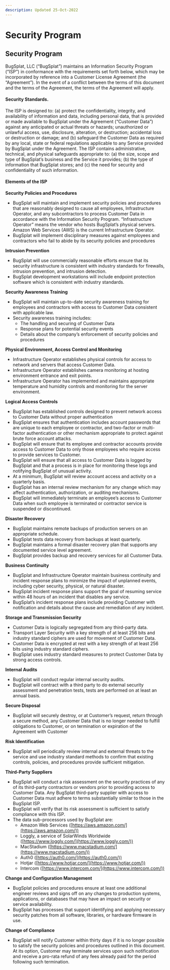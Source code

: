 ```yaml
---
description: Updated 25-Oct-2022
---
```


# Security Program

## Security Program

BugSplat, LLC (“BugSplat”) maintains an Information Security Program (“ISP”) in conformance with the requirements set forth below, which may be incorporated by reference into a Customer License Agreement (the “Agreement”). In the event of a conflict between the terms of this document and the terms of the Agreement, the terms of the Agreement will apply.

#### Security Standards.

The ISP is designed to: (a) protect the confidentiality, integrity, and availability of information and data, including personal data, that is provided or made available to BugSplat under the Agreement (“Customer Data”) against any anticipated or actual threats or hazards; unauthorized or unlawful access, use, disclosure, alteration, or destruction; accidental loss or destruction or damage; and (b) safeguard the Customer Data as required by any local, state or federal regulations applicable to any Service provided by BugSplat under the Agreement. The ISP contains administrative, technical, and physical safeguards appropriate to: (a) the size, scope and type of BugSplat’s business and the Service it provides; (b) the type of information that BugSplat stores; and (c) the need for security and confidentiality of such information.

#### Elements of the ISP

**Security Policies and Procedures**

* BugSplat will maintain and implement security policies and procedures that are reasonably designed to cause all employees, Infrastructure Operator, and any subcontractors to process Customer Data in accordance with the Information Security Program. “Infrastructure Operator” means the vendor who hosts BugSplat’s physical servers. Amazon Web Services (AWS) is the current Infrastructure Operator.
* BugSplat will implement disciplinary measures against employees and contractors who fail to abide by its security policies and procedures

**Intrusion Prevention**

* BugSplat will use commercially reasonable efforts ensure that its security infrastructure is consistent with industry standards for firewalls, intrusion prevention, and intrusion detection.
* BugSplat development workstations will include endpoint protection software which is consistent with industry standards.

**Security Awareness Training**

* BugSplat will maintain up-to-date security awareness training for employees and contractors with access to Customer Data consistent with applicable law.
* Security awareness training includes:
  * The handling and securing of Customer Data
  * Response plans for potential security events
  * Details about the company’s enforcement of security policies and procedures

**Physical Environment, Access Control and Monitoring**

* Infrastructure Operator establishes physical controls for access to network and servers that access Customer Data.
* Infrastructure Operator establishes camera monitoring at hosting environment entrance and exit points.
* Infrastructure Operator has implemented and maintains appropriate temperature and humidity controls and monitoring for the server environment.

**Logical Access Controls**

* BugSplat has established controls designed to prevent network access to Customer Data without proper authentication
* BugSplat ensures that authentication includes account passwords that are unique to each employee or contractor, and two-factor or multi-factor authentication or other mechanism appropriate to protect against brute force account attacks.
* BugSplat will ensure that its employee and contractor accounts provide access to Customer Data to only those employees who require access to provide services to Customer.
* BugSplat will ensure that all access to Customer Data is logged by BugSplat and that a process is in place for monitoring these logs and notifying BugSplat of unusual activity.
* At a minimum, BugSplat will review account access and activity on a quarterly basis.
* BugSplat has an internal review mechanism for any change which may affect authentication, authorization, or auditing mechanisms.
* BugSplat will immediately terminate an employee’s access to Customer Data when such employee is terminated or contractor service is suspended or discontinued.

**Disaster Recovery**

* BugSplat maintains remote backups of production servers on an appropriate schedule.
* BugSplat tests data recovery from backups at least quarterly.
* BugSplat maintains a formal disaster recovery plan that supports any documented service level agreement.
* BugSplat provides backup and recovery services for all Customer Data.

**Business Continuity**

* BugSplat and Infrastructure Operator maintain business continuity and incident response plans to minimize the impact of unplanned events, including cyber security, physical, or natural disaster.
* BugSplat incident response plans support the goal of resuming service within 48 hours of an incident that disables any service.
* BugSplat’s incident response plans include providing Customer with notification and details about the cause and remediation of any incident.

**Storage and Transmission Security**

* Customer Data is logically segregated from any third-party data.
* Transport Layer Security with a key strength of at least 256 bits and industry standard ciphers are used for movement of Customer Data.
* Customer Data is encrypted at rest with a key strength of at least 256 bits using industry standard ciphers.
* BugSplat uses industry standard measures to protect Customer Data by strong access controls.

**Internal Audits**

* BugSplat will conduct regular internal security audits.
* BugSplat will contract with a third party to do external security assessment and penetration tests, tests are performed on at least an annual basis.

**Secure Disposal**

* BugSplat will securely destroy, or at Customer’s request, return through a secure method, any Customer Data that is no longer needed to fulfill obligations to Customer, or on termination or expiration of the Agreement with Customer

**Risk Identification**

* BugSplat will periodically review internal and external threats to the service and use industry standard methods to confirm that existing controls, policies, and procedures provide sufficient mitigation.

**Third-Party Suppliers**

* BugSplat will conduct a risk assessment on the security practices of any of its third-party contractors or vendors prior to providing access to Customer Data. Any BugSplat third-party supplier with access to Customer Data must adhere to terms substantially similar to those in the BugSplat ISP.
* BugSplat will verify that its risk assessment is sufficient to satisfy compliance with this ISP.
* The data sub-processors used by BugSplat are:
  * Amazon Web Services ([https://aws.amazon.com/](https://aws.amazon.com/))
  * Loggly, a service of SolarWinds Worldwide ([https://www.loggly.com/](https://www.loggly.com/))
  * MacStadium ([https://www.macstadium.com/](https://www.macstadium.com/))
  * Auth0 ([https://auth0.com/](https://auth0.com/))
  * Hotjar ([https://www.hotjar.com/](https://www.hotjar.com/))
  * Intercom ([https://www.intercom.com/](https://www.intercom.com/))

**Change and Configuration Management**

* BugSplat policies and procedures ensure at least one additional engineer reviews and signs off on any changes to production systems, applications, or databases that may have an impact on security or service availability.
* BugSplat has processes that support identifying and applying necessary security patches from all software, libraries, or hardware firmware in use.

**Change of Compliance**

* BugSplat will notify Customer within thirty days if it is no longer possible to satisfy the security policies and procedures outlined in this document. At its option, Customer may terminate services upon such notification and receive a pro-rata refund of any fees already paid for the period following such termination.
